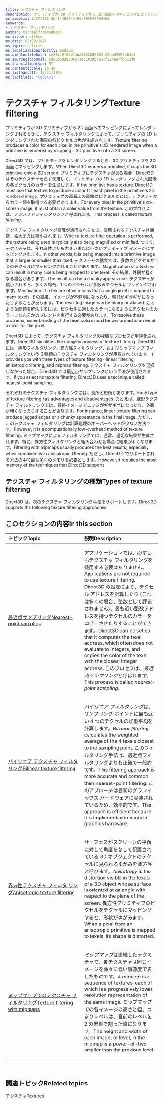 ```yaml
---
title: テクスチャ フィルタリング
description: プリミティブが 3D プリミティブから 2D 画面へのマッピングによってレンダリングされるときに、テクスチャ フィルタリングによって、プリミティブの 2D レンダリングされた画像の各ピクセルの色が生成されます。
ms.assetid: 1CCF4138-5D48-4B07-9490-996844F994D8
keywords:
- テクスチャ フィルタリング
author: michaelfromredmond
ms.author: mithom
ms.date: 02/08/2017
ms.topic: article
ms.localizationpriority: medium
ms.openlocfilehash: ce80bc0f64e1aba8328880203f22ea3909fdb3e3
ms.sourcegitcommit: cd00bb829306871e5103db481cf224ea7fb613f0
ms.translationtype: MT
ms.contentlocale: ja-JP
ms.lasthandoff: 10/31/2018
ms.locfileid: "5863471"
---
```

# <a name="texture-filtering"></a><span data-ttu-id="ced1c-104">テクスチャ フィルタリング</span><span class="sxs-lookup"><span data-stu-id="ced1c-104">Texture filtering</span></span>


<span data-ttu-id="ced1c-105">プリミティブが 3D プリミティブから 2D 画面へのマッピングによってレンダリングされるときに、テクスチャ フィルタリングによって、プリミティブの 2D レンダリングされた画像の各ピクセルの色が生成されます。</span><span class="sxs-lookup"><span data-stu-id="ced1c-105">Texture filtering produces a color for each pixel in the primitive's 2D rendered image when a primitive is rendered by mapping a 3D primitive onto a 2D screen.</span></span>

<span data-ttu-id="ced1c-106">Direct3D では、プリミティブをレンダリングするとき、3D プリミティブを 2D 画面にマッピングします。</span><span class="sxs-lookup"><span data-stu-id="ced1c-106">When Direct3D renders a primitive, it maps the 3D primitive onto a 2D screen.</span></span> <span data-ttu-id="ced1c-107">プリミティブにテクスチャがある場合、Direct3D はそのテクスチャを必ず使用して、プリミティブの 2D レンダリングされた画像の各ピクセルのカラーを生成します。</span><span class="sxs-lookup"><span data-stu-id="ced1c-107">If the primitive has a texture, Direct3D must use that texture to produce a color for each pixel in the primitive's 2D rendered image.</span></span> <span data-ttu-id="ced1c-108">プリミティブの画面上の画像のピクセルごとに、テクスチャからカラー値を取得する必要があります。</span><span class="sxs-lookup"><span data-stu-id="ced1c-108">For every pixel in the primitive's on-screen image, it must obtain a color value from the texture.</span></span> <span data-ttu-id="ced1c-109">このプロセスは、*テクスチャフィルタリング*と呼ばれます。</span><span class="sxs-lookup"><span data-stu-id="ced1c-109">This process is called *texture filtering*.</span></span>

<span data-ttu-id="ced1c-110">テクスチャ フィルタリング処理が実行されるとき、使用されるテクスチャは通常、拡大または縮小されます。</span><span class="sxs-lookup"><span data-stu-id="ced1c-110">When a texture filter operation is performed, the texture being used is typically also being magnified or minified.</span></span> <span data-ttu-id="ced1c-111">つまり、テクスチャは、それ自体よりも大きいまたは小さいプリミティブ イメージにマッピングされます。</span><span class="sxs-lookup"><span data-stu-id="ced1c-111">In other words, it is being mapped into a primitive image that is larger or smaller than itself.</span></span> <span data-ttu-id="ced1c-112">テクスチャの拡大では、多数のピクセルが 1 つのテクセルにマッピングされることがあります。</span><span class="sxs-lookup"><span data-stu-id="ced1c-112">Magnification of a texture can result in many pixels being mapped to one texel.</span></span> <span data-ttu-id="ced1c-113">その結果、外観が粗くなる場合があります。</span><span class="sxs-lookup"><span data-stu-id="ced1c-113">The result can be a chunky appearance.</span></span> <span data-ttu-id="ced1c-114">テクスチャが縮小されると、多くの場合、1 つのピクセルが多数のテクセルにマッピングされます。</span><span class="sxs-lookup"><span data-stu-id="ced1c-114">Minification of a texture often means that a single pixel is mapped to many texels.</span></span> <span data-ttu-id="ced1c-115">その結果、イメージが不鮮明になったり、輪郭がギザギザになったりすることがあります。</span><span class="sxs-lookup"><span data-stu-id="ced1c-115">The resulting image can be blurry or aliased.</span></span> <span data-ttu-id="ced1c-116">このような問題を解決するには、ピクセルに適したカラーになるようにテクセルのカラーになんらかのブレンドを実行する必要があります。</span><span class="sxs-lookup"><span data-stu-id="ced1c-116">To resolve these problems, some blending of the texel colors must be performed to arrive at a color for the pixel.</span></span>

<span data-ttu-id="ced1c-117">Direct3D によって、テクスチャ フィルタリングの複雑なプロセスが単純化されます。</span><span class="sxs-lookup"><span data-stu-id="ced1c-117">Direct3D simplifies the complex process of texture filtering.</span></span> <span data-ttu-id="ced1c-118">Direct3D には、線形フィルタリング、異方性フィルタリング、およびミップマップ フィルタリングという 3 種類のテクスチャ フィルタリングが用意されています。</span><span class="sxs-lookup"><span data-stu-id="ced1c-118">It provides you with three types of texture filtering - linear filtering, anisotropic filtering, and mipmap filtering.</span></span> <span data-ttu-id="ced1c-119">テクスチャ フィルタリングを選択しなかった場合、Direct3D では最近点サンプリングという手法が使用されます。</span><span class="sxs-lookup"><span data-stu-id="ced1c-119">If you select no texture filtering, Direct3D uses a technique called nearest-point sampling.</span></span>

<span data-ttu-id="ced1c-120">それぞれのテクスチャ フィルタリングには、長所と短所があります。</span><span class="sxs-lookup"><span data-stu-id="ced1c-120">Each type of texture filtering has advantages and disadvantages.</span></span> <span data-ttu-id="ced1c-121">たとえば、線形テクスチャ フィルタリングでは、最終イメージでエッジがギザギザになったり、外観が粗くなったりすることがあります。</span><span class="sxs-lookup"><span data-stu-id="ced1c-121">For instance, linear texture filtering can produce jagged edges or a chunky appearance in the final image.</span></span> <span data-ttu-id="ced1c-122">ただし、このテクスチャ フィルタリングは計算処理のオーバーヘッドが少ない方法です。</span><span class="sxs-lookup"><span data-stu-id="ced1c-122">However, it is a computationally low-overhead method of texture filtering.</span></span> <span data-ttu-id="ced1c-123">ミップマップによるフィルタリングでは、通常、適切な結果が生成されます。特に、異方性フィルタリングと組み合わせた場合に結果がよくなります。</span><span class="sxs-lookup"><span data-stu-id="ced1c-123">Filtering with mipmaps usually produces the best results, especially when combined with anisotropic filtering.</span></span> <span data-ttu-id="ced1c-124">ただし、Direct3D でサポートされる方法の中で最も多くのメモリを必要とします。</span><span class="sxs-lookup"><span data-stu-id="ced1c-124">However, it requires the most memory of the techniques that Direct3D supports.</span></span>

## <a name="span-idtypes-of-texture-filteringspanspan-idtypes-of-texture-filteringspanspan-idtypes-of-texture-filteringspantypes-of-texture-filtering"></a><span data-ttu-id="ced1c-125"><span id="Types-of-texture-filtering"></span><span id="types-of-texture-filtering"></span><span id="TYPES-OF-TEXTURE-FILTERING"></span>テクスチャ フィルタリングの種類</span><span class="sxs-lookup"><span data-stu-id="ced1c-125"><span id="Types-of-texture-filtering"></span><span id="types-of-texture-filtering"></span><span id="TYPES-OF-TEXTURE-FILTERING"></span>Types of texture filtering</span></span>


<span data-ttu-id="ced1c-126">Direct3D は、次のテクスチャ フィルタリング手法をサポートします。</span><span class="sxs-lookup"><span data-stu-id="ced1c-126">Direct3D supports the following texture filtering approaches.</span></span>

## <a name="span-idin-this-sectionspanin-this-section"></a><span data-ttu-id="ced1c-127"><span id="in-this-section"></span>このセクションの内容</span><span class="sxs-lookup"><span data-stu-id="ced1c-127"><span id="in-this-section"></span>In this section</span></span>


<table>
<colgroup>
<col width="50%" />
<col width="50%" />
</colgroup>
<thead>
<tr class="header">
<th align="left"><span data-ttu-id="ced1c-128">トピック</span><span class="sxs-lookup"><span data-stu-id="ced1c-128">Topic</span></span></th>
<th align="left"><span data-ttu-id="ced1c-129">説明</span><span class="sxs-lookup"><span data-stu-id="ced1c-129">Description</span></span></th>
</tr>
</thead>
<tbody>
<tr class="odd">
<td align="left"><p><a href="nearest-point-sampling.md"><span data-ttu-id="ced1c-130">最近点サンプリング</span><span class="sxs-lookup"><span data-stu-id="ced1c-130">Nearest-point sampling</span></span></a></p></td>
<td align="left"><p><span data-ttu-id="ced1c-131">アプリケーションでは、必ずしもテクスチャ フィルタリングを使用する必要はありません。</span><span class="sxs-lookup"><span data-stu-id="ced1c-131">Applications are not required to use texture filtering.</span></span> <span data-ttu-id="ced1c-132">Direct3D の設定により、テクセル アドレスを計算したり (これは多くの場合、整数として評価されません)、最も近い整数アドレスを持つテクセルのカラーをコピーさせたりすることができます。</span><span class="sxs-lookup"><span data-stu-id="ced1c-132">Direct3D can be set so that it computes the texel address, which often does not evaluate to integers, and copies the color of the texel with the closest integer address.</span></span> <span data-ttu-id="ced1c-133">このプロセスは、<em>最近点サンプリング</em>と呼ばれます。</span><span class="sxs-lookup"><span data-stu-id="ced1c-133">This process is called <em>nearest-point sampling</em>.</span></span></p></td>
</tr>
<tr class="even">
<td align="left"><p><a href="bilinear-texture-filtering.md"><span data-ttu-id="ced1c-134">バイリニア テクスチャ フィルタリング</span><span class="sxs-lookup"><span data-stu-id="ced1c-134">Bilinear texture filtering</span></span></a></p></td>
<td align="left"><p><span data-ttu-id="ced1c-135"><em>バイリニア フィルタリング</em>は、サンプリング ポイントに最も近い 4 つのテクセルの加重平均を計算します。</span><span class="sxs-lookup"><span data-stu-id="ced1c-135"><em>Bilinear filtering</em> calculates the weighted average of the 4 texels closest to the sampling point.</span></span> <span data-ttu-id="ced1c-136">このフィルタリング手法は、最近点フィルタリングよりも正確で一般的です。</span><span class="sxs-lookup"><span data-stu-id="ced1c-136">This filtering approach is more accurate and common than nearest-point filtering.</span></span> <span data-ttu-id="ced1c-137">このアプローチは最新のグラフィックス ハードウェアに実装されているため、効率的です。</span><span class="sxs-lookup"><span data-stu-id="ced1c-137">This approach is efficient because it is implemented in modern graphics hardware.</span></span></p></td>
</tr>
<tr class="odd">
<td align="left"><p><a href="anisotropic-texture-filtering.md"><span data-ttu-id="ced1c-138">異方性テクスチャ フィルタ リング</span><span class="sxs-lookup"><span data-stu-id="ced1c-138">Anisotropic texture filtering</span></span></a></p></td>
<td align="left"><p><span data-ttu-id="ced1c-139">サーフェスがスクリーンの平面に対して角度をなして配置されている 3D オブジェクトのテクセルに見られるゆがみを<em>異方性</em>と呼びます。</span><span class="sxs-lookup"><span data-stu-id="ced1c-139"><em>Anisotropy</em> is the distortion visible in the texels of a 3D object whose surface is oriented at an angle with respect to the plane of the screen.</span></span> <span data-ttu-id="ced1c-140">異方性プリミティブのピクセルをテクセルにマッピングすると、形状がゆがみます。</span><span class="sxs-lookup"><span data-stu-id="ced1c-140">When a pixel from an anisotropic primitive is mapped to texels, its shape is distorted.</span></span></p></td>
</tr>
<tr class="even">
<td align="left"><p><a href="texture-filtering-with-mipmaps.md"><span data-ttu-id="ced1c-141">ミップマップでのテクスチャ フィルタリング</span><span class="sxs-lookup"><span data-stu-id="ced1c-141">Texture filtering with mipmaps</span></span></a></p></td>
<td align="left"><p><span data-ttu-id="ced1c-142"><em>ミップマップ</em>は連続したテクスチャで、各テクスチャは同じイメージを徐々に低い解像度で表したものです。</span><span class="sxs-lookup"><span data-stu-id="ced1c-142">A <em>mipmap</em> is a sequence of textures, each of which is a progressively lower resolution representation of the same image.</span></span> <span data-ttu-id="ced1c-143">ミップマップでの各イメージの高さと幅、つまりレベルは、直前のレベルを 2 の累乗で割った値になります。</span><span class="sxs-lookup"><span data-stu-id="ced1c-143">The height and width of each image, or level, in the mipmap is a power-of-two smaller than the previous level.</span></span></p></td>
</tr>
</tbody>
</table>

 

## <a name="span-idrelated-topicsspanrelated-topics"></a><span data-ttu-id="ced1c-144"><span id="related-topics"></span>関連トピック</span><span class="sxs-lookup"><span data-stu-id="ced1c-144"><span id="related-topics"></span>Related topics</span></span>


[<span data-ttu-id="ced1c-145">テクスチャ</span><span class="sxs-lookup"><span data-stu-id="ced1c-145">Textures</span></span>](textures.md)

 

 




